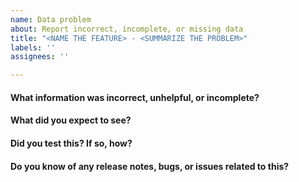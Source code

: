 ```yaml
---
name: Data problem
about: Report incorrect, incomplete, or missing data
title: "<NAME THE FEATURE> - <SUMMARIZE THE PROBLEM>"
labels: ''
assignees: ''

---
```


<!-- Tips: where applicable, specify browser name, browser version, and mobile operating system version -->

#### What information was incorrect, unhelpful, or incomplete?
#### What did you expect to see?
#### Did you test this? If so, how?
#### Do you know of any release notes, bugs, or issues related to this?
